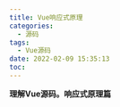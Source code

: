 ```yaml
---
title: Vue响应式原理
categories:
  - 源码
tags:
  - Vue源码
date: 2022-02-09 15:35:13
toc:
---
```

**理解Vue源码。响应式原理篇**
<!-- more -->

